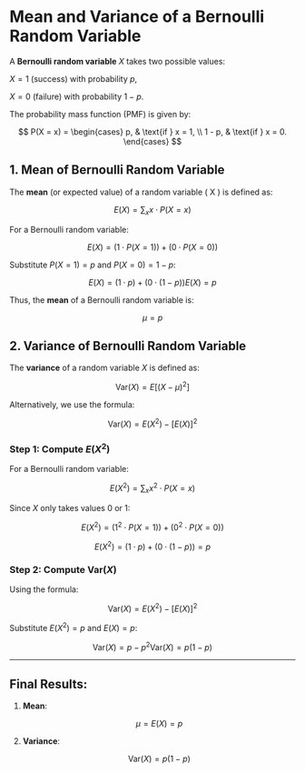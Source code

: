 # Mean and Variance of a Bernoulli Random Variable

A **Bernoulli random variable** $X$ takes two possible values: 

$X = 1$ (success) with probability $p$,

$X = 0$ (failure) with probability $1 - p$.

The probability mass function (PMF) is given by:

$$
P(X = x) = 
\begin{cases} 
p, & \text{if } x = 1, \\
1 - p, & \text{if } x = 0.
\end{cases}
$$

## 1. Mean of Bernoulli Random Variable

The **mean** (or expected value) of a random variable \( X \) is defined as:

$$
E(X) = \sum_x x \cdot P(X = x)
$$

For a Bernoulli random variable:

$$
E(X) = (1 \cdot P(X = 1)) + (0 \cdot P(X = 0))
$$

Substitute $P(X = 1) = p$ and $P(X = 0) = 1 - p$:

$$
E(X) = (1 \cdot p) + (0 \cdot (1 - p))
E(X) = p
$$

Thus, the **mean** of a Bernoulli random variable is:

$$
\mu = p
$$

## 2. Variance of Bernoulli Random Variable

The **variance** of a random variable $X$ is defined as:

$$
\text{Var}(X) = E\big[(X - \mu)^2\big]
$$

Alternatively, we use the formula:

$$
\text{Var}(X) = E(X^2) - [E(X)]^2
$$

### Step 1: Compute $E(X^2)$

For a Bernoulli random variable:

$$
E(X^2) = \sum_x x^2 \cdot P(X = x)
$$

Since $X$ only takes values $0$ or $1$:

$$
E(X^2) = (1^2 \cdot P(X = 1)) + (0^2 \cdot P(X = 0))
$$

$$
E(X^2) = (1 \cdot p) + (0 \cdot (1 - p)) = p
$$

### Step 2: Compute $\text{Var}(X)$

Using the formula:

$$
\text{Var}(X) = E(X^2) - [E(X)]^2
$$

Substitute $E(X^2) = p$ and $E(X) = p$:

$$
\text{Var}(X) = p - p^2
\text{Var}(X) = p(1 - p)
$$

---

## Final Results:

1. **Mean**:
   
   $$
   \mu = E(X) = p
   $$

2. **Variance**:

   $$
   \text{Var}(X) = p(1 - p)
   $$
